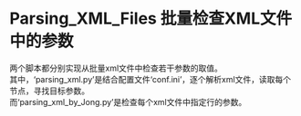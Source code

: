 # Parsing_XML_Files 批量检查XML文件中的参数
两个脚本都分别实现从批量xml文件中检查若干参数的取值。</br>
其中，‘parsing_xml.py’是结合配置文件‘conf.ini’，逐个解析xml文件，读取每个节点，寻找目标参数。</br>
而‘parsing_xml_by_Jong.py’是检查每个xml文件中指定行的参数。
